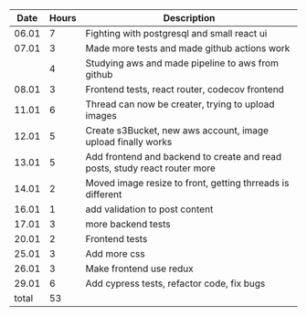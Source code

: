 | Date  | Hours | Description                                                                |
| ----- | ----- | -------------------------------------------------------------------------- |
| 06.01 | 7     | Fighting with postgresql and small react ui                                |
| 07.01 | 3     | Made more tests and made github actions work                               |
|       | 4     | Studying aws and made pipeline to aws from github                          |
| 08.01 | 3     | Frontend tests, react router, codecov frontend                             |
| 11.01 | 6     | Thread can now be creater, trying to upload images                         |
| 12.01 | 5     | Create s3Bucket, new aws account, image upload finally works               |
| 13.01 | 5     | Add frontend and backend to create and read posts, study react router more |
| 14.01 | 2     | Moved image resize to front, getting thrreads is different                 |
| 16.01 | 1     | add validation to post content                                             |
| 17.01 | 3     | more backend tests                                                         |
| 20.01 | 2     | Frontend tests                                                             |
| 25.01 | 3     | Add more css                                                               |
| 26.01 | 3     | Make frontend use redux                                                    |
| 29.01 | 6     | Add cypress tests, refactor code, fix bugs                                 |
| total | 53    |                                                                            |
